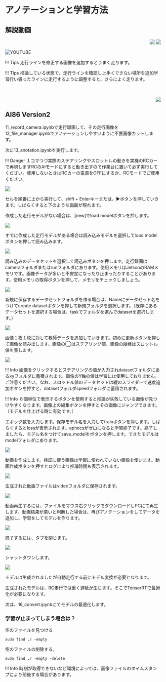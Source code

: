 # アノテーションと学習方法

## 解説動画

<div style="text-align:right;">
<img src="./../img/signatureboardAI86V2.png">
<img src="./../img/signatureboardAI86V1.png">
</div>

![YOUTUBE](gz_bV-wJAO0)

!!! Tips
    走行ラインを修正する画像を追加するとうまく走ります。

!!! Tips
    推論している状態で、走行ラインを確認し上手くできない場所を追加学習行い狙ったラインに走行するように調整すると、さらによく走ります。

<br>
<br>
<div style="text-align:right;">
<img src="./../img/signatureboardAI86V2.png">
</div>

## AI86 Version2

11_record_camera.ipynbで走行録画して、その走行画像を12_file_manager.ipynbでアノテーションしやすいように不要画像カットします。

次に13_anotation.ipynbを実行します。

!!! Danger
    １コマつづ実際のステアリングやスロットルの動きを実機のRCカーで再現しますRCのAIモードにすると動き出すので作業台に置いて必ず実行してください。使用しないときはRCカーの電源をOFFにするか、RCモードでご使用ください。


![](./img/anotation/ano0.png)

セルを順番に上から実行して、shift + Enterキーまたは、▶️ボタンを押していきます。しばらくすると下のような画面が現れます。

作成した走行モデルがない場合は、[new]でload modelボタンを押します。

![](./img/anotation/ano1.png)

すでに作成した走行モデルがある場合は読み込みモデルを選択してload modelボタンを押して読み込みます。

![](./img/anotation/ano2.png)

読み込みのデータセットを選択して読込みボタンを押します。走行録画はcameraフォルダまたはrunフォルダにあります。使用メモリはJetsonのRAMメモリです。画像データが多いと不安定になったり止まったりすることがあります。使用メモリの取得ボタンを押して、メモリをチェックしましょう。

![](./img/anotation/ano3.png)

新規に保存するデータセットフォルダを作る場合は、Nameにデータセット名をつけてcreate datasetボタンを押して新規フォルダを選択します。（既存にあるデータセットを選択する場合は、taskでフォルダを選んでdatasetを選択します。）

![](./img/anotation/ano4.png)

画像１枚１枚に対して教師データを追加していきます。初めに更新ボタンを押して画像を読み出します。画像の◯はステアリング値、画像の縦棒はスロットル値を表します。

![](./img/anotation/ano12.png)

!!! Info
    画像をクリックするとステアリングの値が入力されdatasetフォルダにあるxyフォルダに蓄積されます。画像のY軸の値は学習には使用しておりません。ご注意ください。なお、スロットル値のデータセットは縦のスライダーで速度追加ボタンを押すと、datasetフォルダspeedフォルダに蓄積されます。


!!! Info
    ８個単位で表示するボタンを使用すると推論が失敗している画像が見つけやすくなります。画像上の編集ボタンを押すとその画像にジャンプできます。（モデルを仕上げる時に有効です。）


エポック数を入力します。保存モデル名を入力してtrainボタンを押します。しばらくするとlossが表示されます。ephocsがゼロになると学習終了です。終了しましたら、モデル名をつけてsave_modelをボタンを押します。できたモデルはmodelフォルダにあります。

![](./img/anotation/ano6.png)

動画を作成します。検証に使う画像は学習に使われていない画像を使います。動画作成ボタンを押すとログにより推論時間も表示されます。

![](./img/anotation/ano7.png)

生成された動画ファイルはvideoフォルダに保存されます。

![](./img/anotation/ano8.png)

動画再生するには、ファイルをマウス右クリックでダウンロードしPCにて再生します。動画結果が悪いと判断した場合は、再びアノテーションをしてデータを追加し、学習をしてモデルを作ります。

![](./img/anotation/ano9.png)

終了するには、タブを閉じます。

![](./img/anotation/ano11.png)

シャットダウンします。

![](./img/anotation/ano10.png)


モデルは生成されましたが自動走行する前にモデル変換が必要となります。

生成されたモデルは、RC走行では重く遅延が生じます。そこでTensorRTで最適化が必要になります。

次は、16_convert.ipynbにてモデルの最適化します。


### 学習が止まってしまう場合は？

空のファイルを見つける

```
sudo find ./ -empty
```

空のファイルの削除する。

```
sudo find ./ -empty -delete
```

!!! Info
    時刻が取得できないなど環境によっては、画像ファイルのタイムスタンプにより前後する場合があります。